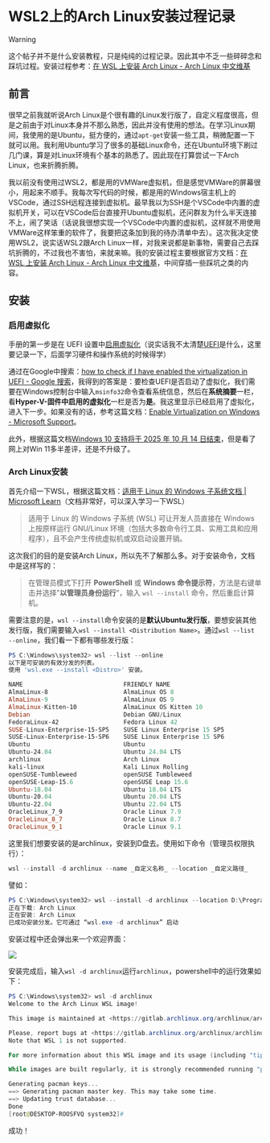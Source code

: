 # WSL2上的Arch Linux安装过程记录


<!--more-->

> [!WARNING]
> 这个帖子并不是什么安装教程，只是纯纯的过程记录。因此其中不乏一些碎碎念和踩坑过程。安装过程参考：[在 WSL 上安装 Arch Linux - Arch Linux 中文维基](https://wiki.archlinuxcn.org/wiki/%E5%9C%A8_WSL_%E4%B8%8A%E5%AE%89%E8%A3%85_Arch_Linux#)

## 前言

很早之前我就听说Arch Linux是个很有趣的Linux发行版了，自定义程度很高，但是之前由于对Linux本身并不那么熟悉，因此并没有使用的想法。在学习Linux期间，我使用的是Ubuntu，挺方便的，通过`apt-get`安装一些工具，稍微配置一下就可以用。我利用Ubuntu学习了很多的基础Linux命令，还在Ubuntu环境下刷过几门课，算是对Linux环境有个基本的熟悉了。因此现在打算尝试一下Arch Linux，也来折腾折腾。

我以前没有使用过WSL2，都是用的VMWare虚拟机，但是感觉VMWare的屏幕很小，用起来不顺手。我每次写代码的时候，都是用的Windows宿主机上的VSCode，通过SSH远程连接到虚拟机。最早我以为SSH是个VSCode中内置的虚拟机开关，可以在VSCode后台直接开Ubuntu虚拟机，还问群友为什么半天连接不上，闹了笑话（话说我很想实现一个VSCode中内置的虚拟机，这样就不用使用VMWare这样笨重的软件了，我要把这条加到我的待办清单中去）。这次我决定使用WSL2，说实话WSL2跟Arch Linux一样，对我来说都是新事物，需要自己去踩坑折腾的，不过我也不害怕，来就来嘛。我的安装过程主要根据官方文档：[在 WSL 上安装 Arch Linux - Arch Linux 中文维基](https://wiki.archlinuxcn.org/wiki/%E5%9C%A8_WSL_%E4%B8%8A%E5%AE%89%E8%A3%85_Arch_Linux)，中间穿插一些踩坑之类的内容。

## 安装

### 启用虚拟化

手册的第一步是在 UEFI 设置中[启用虚拟化](https://support.microsoft.com/en-us/windows/enable-virtualization-on-windows-c5578302-6e43-4b4b-a449-8ced115f58e1)（说实话我不太清楚[UEFI](https://zh.wikipedia.org/wiki/%E7%B5%B1%E4%B8%80%E5%8F%AF%E5%BB%B6%E4%BC%B8%E9%9F%8C%E9%AB%94%E4%BB%8B%E9%9D%A2)是什么，这里要记录一下，后面学习硬件和操作系统的时候得学）

通过在Google中搜索：[how to check if I have enabled the virtualization in UEFI - Google 搜索](https://www.google.com/search?q=how+to+check+if+I+have+enabled+the+virtualization+in+UEFI&oq=how+to+check+if+I+have+enabled+the+virtualization+in+UEFI&gs_lcrp=EgRlZGdlKgYIABBFGDkyBggAEEUYOTIKCAEQABiABBiiBDIHCAIQABjvBTIHCAMQABjvBTIHCAQQABjvBTIHCAUQABjvBdIBCTE2NjgwajBqMagCALACAA&sourceid=chrome&ie=UTF-8)，我得到的答案是：要检查UEFI是否启动了虚拟化，我们需要在Windows控制台中输入`msinfo32`命令查看系统信息，然后在**系统摘要**一栏，看**Hyper-V-固件中启用的虚拟化**一栏是否为**是**。我这里显示已经启用了虚拟化，进入下一步。如果没有的话，参考这篇文档：[Enable Virtualization on Windows - Microsoft Support](https://support.microsoft.com/en-us/windows/enable-virtualization-on-windows-c5578302-6e43-4b4b-a449-8ced115f58e1)。

此外，根据这篇文档[Windows 10 支持将于 2025 年 10 月 14 日结束](https://support.microsoft.com/en-us/windows/windows-10-support-ends-on-october-14-2025-2ca8b313-1946-43d3-b55c-2b95b107f281)，但是看了网上对Win 11多半差评，还是不升级了。

### Arch Linux安装

首先介绍一下WSL，根据这篇文档：[适用于 Linux 的 Windows 子系统文档 | Microsoft Learn](https://learn.microsoft.com/zh-cn/windows/wsl/)（文档非常好，可以深入学习一下WSL）

> 适用于 Linux 的 Windows 子系统 (WSL) 可让开发人员直接在 Windows 上按原样运行 GNU/Linux 环境（包括大多数命令行工具、实用工具和应用程序），且不会产生传统虚拟机或双启动设置开销。

这次我们的目的是安装Arch Linux，所以先不了解那么多。对于安装命令，文档中是这样写的：

> 在管理员模式下打开 **PowerShell** 或 **Windows 命令提示符**，方法是右键单击并选择"**以管理员身份运行**"，输入 `wsl --install` 命令，然后重启计算机。

需要注意的是，`wsl --install`命令安装的是**默认Ubuntu发行版**，要想安装其他发行版，我们需要输入`wsl --install <Distribution Name>`。通过`wsl --list --online`，我们看一下都有哪些发行版：

```powershell
PS C:\Windows\system32> wsl --list --online
以下是可安装的有效分发的列表。
使用 'wsl.exe --install <Distro>' 安装。

NAME                            FRIENDLY NAME
AlmaLinux-8                     AlmaLinux OS 8
AlmaLinux-9                     AlmaLinux OS 9
AlmaLinux-Kitten-10             AlmaLinux OS Kitten 10
Debian                          Debian GNU/Linux
FedoraLinux-42                  Fedora Linux 42
SUSE-Linux-Enterprise-15-SP5    SUSE Linux Enterprise 15 SP5
SUSE-Linux-Enterprise-15-SP6    SUSE Linux Enterprise 15 SP6
Ubuntu                          Ubuntu
Ubuntu-24.04                    Ubuntu 24.04 LTS
archlinux                       Arch Linux
kali-linux                      Kali Linux Rolling
openSUSE-Tumbleweed             openSUSE Tumbleweed
openSUSE-Leap-15.6              openSUSE Leap 15.6
Ubuntu-18.04                    Ubuntu 18.04 LTS
Ubuntu-20.04                    Ubuntu 20.04 LTS
Ubuntu-22.04                    Ubuntu 22.04 LTS
OracleLinux_7_9                 Oracle Linux 7.9
OracleLinux_8_7                 Oracle Linux 8.7
OracleLinux_9_1                 Oracle Linux 9.1
```

这里我们想要安装的是archlinux，安装到D盘去。使用如下命令（管理员权限执行）：

```powershell
wsl --install -d archlinux --name _自定义名称_ --location _自定义路径_
```

譬如：

```powershell
PS C:\Windows\system32> wsl --install -d archlinux --location D:\Program_Files\VM\Arch
正在下载: Arch Linux
正在安装: Arch Linux
已成功安装分发。它可通过 “wsl.exe -d archlinux” 启动
```

安装过程中还会弹出来一个欢迎界面：

![](wsl_welcome.png)

安装完成后，输入`wsl -d archlinux`运行`archlinux`，powershell中的运行效果如下：

```powershell
PS C:\Windows\system32> wsl -d archlinux
Welcome to the Arch Linux WSL image!

This image is maintained at <https://gitlab.archlinux.org/archlinux/archlinux-wsl>.

Please, report bugs at <https://gitlab.archlinux.org/archlinux/archlinux-wsl/-/issues>.
Note that WSL 1 is not supported.

For more information about this WSL image and its usage (including "tips and tricks" and troubleshooting steps), see the related Arch Wiki page at <https://wiki.archlinux.org/title/Install_Arch_Linux_on_WSL>.

While images are built regularly, it is strongly recommended running "pacman -Syu" right after the first launch due to the rolling release nature of Arch Linux.

Generating pacman keys...
==> Generating pacman master key. This may take some time.
==> Updating trust database...
Done
[root@DESKTOP-ROOSFVQ system32]#
```

成功！

